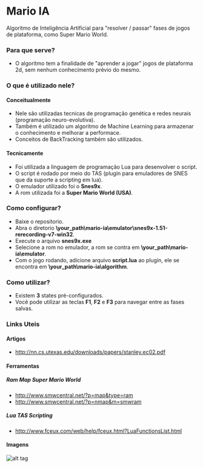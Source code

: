 # Mario IA #

Algoritmo de Inteligência Artificial para "resolver / passar" fases de jogos de plataforma, como Super Mario World.

### Para que serve? ###

* O algoritmo tem a finalidade de "aprender a jogar" jogos de plataforma 2d, sem nenhum conhecimento prévio do mesmo.

### O que é utilizado nele? ###

#### Conceitualmente ####
* Nele são utilizadas tecnicas de programação genética e redes neurais (programação neuro-evolutiva).
* Também é utilizado um algoritmo de Machine Learning para armazenar o conhecimento e melhorar a performace.
* Conceitos de BackTracking também são utilizados.

#### Tecnicamente ####
* Foi utilizada a linguagem de programação Lua para desenvolver o script.
* O script é rodado por meio do TAS (plugin para emuladores de SNES que da suporte a scripting em lua).
* O emulador utilizado foi o __Snes9x__.
* A rom utilizada foi a __Super Mario World (USA)__.
    
### Como configurar? ###

* Baixe o repositorio.
* Abra o diretorio __\your_path\mario-ia\emulator\snes9x-1.51-rerecording-v7-win32__.
* Execute o arquivo __snes9x.exe__
* Selecione a rom no emulador, a rom se contra em __\your_path\mario-ia\emulator__.
* Com o jogo rodando, adicione arquivo __script.lua__ ao plugin, ele se encontra em __\your_path\mario-ia\algorithm__.
 
### Como utilizar? ###

* Existem __3__ states pré-configurados.
* Você pode utilizar as teclas __F1__, __F2__ e __F3__ para navegar entre as fases salvas.


### Links Uteis ###

#### Artigos ####
* http://nn.cs.utexas.edu/downloads/papers/stanley.ec02.pdf

#### Ferramentas ####
##### Ram Map Super Mario World #####
* http://www.smwcentral.net/?p=map&type=ram
* http://www.smwcentral.net/?p=nmap&m=smwram

##### Lua TAS Scripting #####
* http://www.fceux.com/web/help/fceux.html?LuaFunctionsList.html

#### Imagens ####
![alt tag](http://www.webquest.hawaii.edu/kahihi/mathdictionary/images/quadrant.png)
